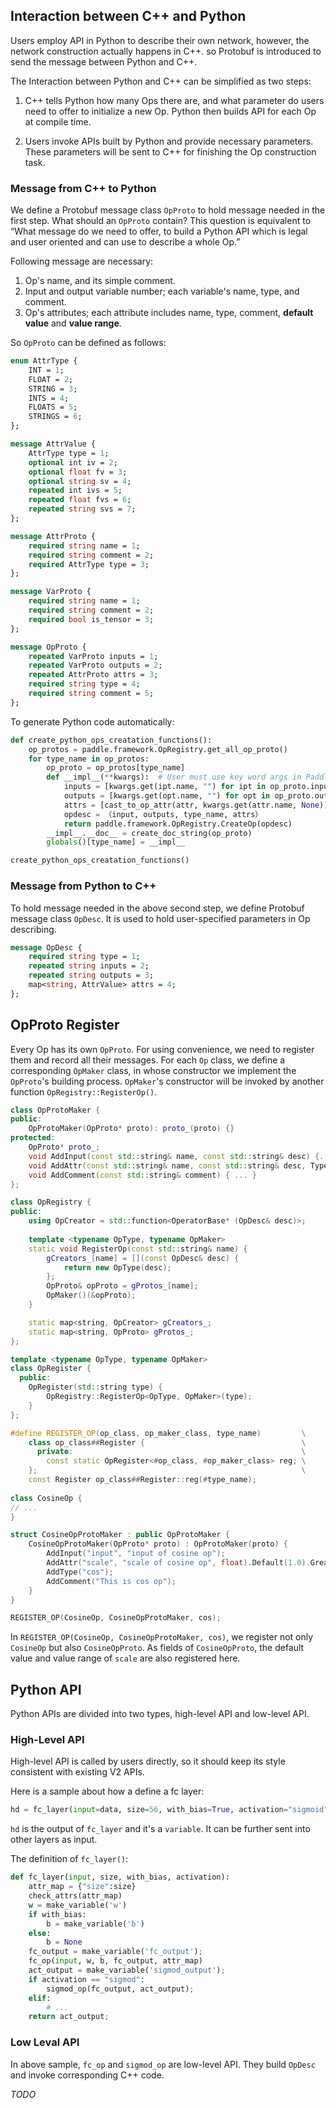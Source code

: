 ## Interaction between C++ and Python

Users employ API in Python to describe their own network, however, the network construction actually happens in C++. so Protobuf is introduced to send the message between Python and C++. 

The Interaction between Python and C++ can be simplified as two steps:

1. C++ tells Python how many Ops there are, and what parameter do users need to offer to initialize a new Op. Python then builds API for each Op at compile time.

2. Users invoke APIs built by Python and provide necessary parameters. These parameters will be sent to C++ for finishing the Op construction task.

### Message from C++ to Python

We define a Protobuf message class `OpProto` to hold message needed in the first step. What should an `OpProto` contain? This question is equivalent to “What message do we need to offer, to build a Python API which is legal and user oriented and can use to describe a whole Op.”

Following message are necessary:

1. Op's name, and its simple comment.
2. Input and output variable number; each variable's name, type, and comment.
3. Op's attributes; each attribute includes name, type, comment, **default value** and **value range**.

So `OpProto` can be defined as follows:

```proto
enum AttrType {
	INT = 1;
	FLOAT = 2;
	STRING = 3;
	INTS = 4;
	FLOATS = 5;
	STRINGS = 6;
};

message AttrValue {
	AttrType type = 1;
	optional int iv = 2;
	optional float fv = 3;
	optional string sv = 4;
	repeated int ivs = 5;
	repeated float fvs = 6;
	repeated string svs = 7;
};

message AttrProto {
	required string name = 1;
	required string comment = 2;
	required AttrType type = 3;
};

message VarProto {
	required string name = 1;
	required string comment = 2;
	required bool is_tensor = 3;
};

message OpProto {
	repeated VarProto inputs = 1;
	repeated VarProto outputs = 2;
	repeated AttrProto attrs = 3;
	required string type = 4;
	required string comment = 5;
};
```

To generate Python code automatically:

```python 
def create_python_ops_creatation_functions():
	op_protos = paddle.framework.OpRegistry.get_all_op_proto()
	for type_name in op_protos:
		op_proto = op_protos[type_name]
		def __impl__(**kwargs):  # User must use key word args in Paddle API
			inputs = [kwargs.get(ipt.name, "") for ipt in op_proto.inputs]
			outputs = [kwargs.get(opt.name, "") for opt in op_proto.outputs]
			attrs = [cast_to_op_attr(attr, kwargs.get(attr.name, None)) for attr in op_proto.attrs]
			opdesc = （input, outputs, type_name, attrs）
			return paddle.framework.OpRegistry.CreateOp(opdesc)
		__impl__.__doc__ = create_doc_string(op_proto)
		globals()[type_name] = __impl__

create_python_ops_creatation_functions()
```

### Message from Python to C++

To hold message needed in the above second step, we define Protobuf message class `OpDesc`. It is used to hold user-specified parameters in Op describing.

```proto
message OpDesc {
	required string type = 1;	
	repeated string inputs = 2;
	repeated string outputs = 3;
	map<string, AttrValue> attrs = 4;
};
```

## OpProto Register

Every Op has its own `OpProto`. For using convenience, we need to register them and record all their messages. For each `Op` class, we define a corresponding `OpMaker` class, in whose constructor we implement the `OpProto`'s building process. `OpMaker`'s constructor will be invoked by another function `OpRegistry::RegisterOp()`.

```cpp
class OpProtoMaker {
public:
	OpProtoMaker(OpProto* proto): proto_(proto) {}
protected:
	OpProto* proto_;
	void AddInput(const std::string& name, const std::string& desc) {...}
	void AddAttr(const std::string& name, const std::string& desc, TypeId type) {...}
	void AddComment(const std::string& comment) { ... }
};

class OpRegistry {
public:
	using OpCreator = std::function<OperatorBase* (OpDesc& desc)>;
	
	template <typename OpType, typename OpMaker>
	static void RegisterOp(const std::string& name) {
		gCreators_[name] = [](const OpDesc& desc) {
			return new OpType(desc);
		};
		OpProto& opProto = gProtos_[name];
		OpMaker()(&opProto);
	}

	static map<string, OpCreator> gCreators_;
	static map<string, OpProto> gProtos_;
};

template <typename OpType, typename OpMaker>
class OpRegister {
  public:
    OpRegister(std::string type) {
        OpRegistry::RegisterOp<OpType, OpMaker>(type);
    }
};

#define REGISTER_OP(op_class, op_maker_class, type_name)         \
    class op_class##Register {                                   \
      private:                                                   \
        const static OpRegister<#op_class, #op_maker_class> reg; \
    };                                                           \
    const Register op_class##Register::reg(#type_name);
    
class CosineOp {
// ...
}

struct CosineOpProtoMaker : public OpProtoMaker {
	CosineOpProtoMaker(OpProto* proto) : OpProtoMaker(proto) {
		AddInput("input", "input of cosine op");
		AddAttr("scale", "scale of cosine op", float).Default(1.0).GreaterThan(0.0);
		AddType("cos");
		AddComment("This is cos op");
	}
}

REGISTER_OP(CosineOp, CosineOpProtoMaker, cos);
```

In `REGISTER_OP(CosineOp, CosineOpProtoMaker, cos)`, we register not only `CosineOp` but also `CosineOpProto`. As fields of `CosineOpProto`, the default value and value range of `scale` are also registered here. 

## Python API

Python  APIs are divided into two types, high-level API and low-level API.

### High-Level API

High-level API is called by users directly, so it should keep its style consistent with existing V2 APIs.

Here is a sample about how a define a fc layer:

```python
hd = fc_layer(input=data, size=56, with_bias=True, activation="sigmoid");
```

`hd` is the output of `fc_layer` and it's a `variable`. It can be further sent into other layers as input.

The definition of `fc_layer()`:

```python
def fc_layer(input, size, with_bias, activation):
	attr_map = {"size":size}
	check_attrs(attr_map)
	w = make_variable('w')
	if with_bias:
		b = make_variable('b')
	else:
		b = None
	fc_output = make_variable('fc_output');
	fc_op(input, w, b, fc_output, attr_map)
	act_output = make_variable('sigmod_output');
	if activation == "sigmod":
		sigmod_op(fc_output, act_output);
	elif:
		# ...
	return act_output;
```

### Low Leval API

In above sample, `fc_op` and `sigmod_op` are low-level API. They build `OpDesc` and invoke corresponding C++ code.

*TODO*
